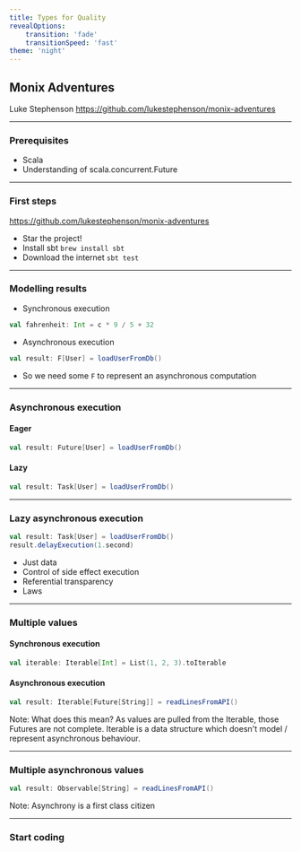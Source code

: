 ```yaml
---
title: Types for Quality
revealOptions:
    transition: 'fade'
    transitionSpeed: 'fast'
theme: 'night'
---
```


## Monix Adventures

Luke Stephenson
https://github.com/lukestephenson/monix-adventures

---

### Prerequisites

- Scala
- Understanding of scala.concurrent.Future

---

### First steps

https://github.com/lukestephenson/monix-adventures

- Star the project!
- Install sbt `brew install sbt`
- Download the internet `sbt test`

---

### Modelling results
- Synchronous execution
```scala
val fahrenheit: Int = c * 9 / 5 + 32
```
- Asynchronous execution
```scala
val result: F[User] = loadUserFromDb()
```
- So we need some `F` to represent an asynchronous computation

---

### Asynchronous execution

#### Eager
```scala
val result: Future[User] = loadUserFromDb()
```
#### Lazy
```scala
val result: Task[User] = loadUserFromDb()
```

---

### Lazy asynchronous execution

```scala
val result: Task[User] = loadUserFromDb()
result.delayExecution(1.second)
```
- Just data
- Control of side effect execution
- Referential transparency
- Laws

---

### Multiple values
#### Synchronous execution
```scala
val iterable: Iterable[Int] = List(1, 2, 3).toIterable
```
#### Asynchronous execution
```scala
val result: Iterable[Future[String]] = readLinesFromAPI()
```

Note:
What does this mean?  As values are pulled from the Iterable, those Futures are not complete.  Iterable is a data
structure which doesn't model / represent asynchronous behaviour.

---

### Multiple asynchronous values

```scala
val result: Observable[String] = readLinesFromAPI()
```

Note:
Asynchrony is a first class citizen

---

### Start coding
